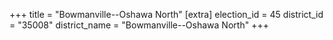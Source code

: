 +++
title = "Bowmanville--Oshawa North"
[extra]
election_id = 45
district_id = "35008"
district_name = "Bowmanville--Oshawa North"
+++
